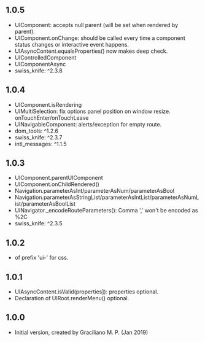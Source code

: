 ## 1.0.5

- UIComponent: accepts null parent (will be set when rendered by parent).
- UIComponent.onChange: should be called every time a component status changes or interactive event happens.
- UIAsyncContent.equalsProperties() now makes deep check.
- UIControlledComponent
- UIComponentAsync
- swiss_knife: ^2.3.8

## 1.0.4

- UIComponent.isRendering
- UIMultiSelection: fix options panel position on window resize. onTouchEnter/onTouchLeave
- UINavigableComponent: alerts/exception for empty route.
- dom_tools: ^1.2.6
- swiss_knife: ^2.3.7
- intl_messages: ^1.1.5

## 1.0.3

- UIComponent.parentUIComponent
- UIComponent.onChildRendered()
- Navigation.parameterAsInt/parameterAsNum/parameterAsBool
- Navigation.parameterAsStringList/parameterAsIntList/parameterAsNumList/parameterAsBoolList
- UINavigator._encodeRouteParameters(): Comma ',' won't be encoded as %2C
- swiss_knife: ^2.3.5

## 1.0.2

- of prefix 'ui-' for css.

## 1.0.1

- UIAsyncContent.isValid(properties]): properties optional.
- Declaration of UIRoot.renderMenu() optional. 

## 1.0.0

- Initial version, created by Graciliano M. P. (Jan 2019)
